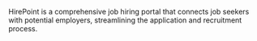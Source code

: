 HirePoint is a comprehensive job hiring portal that connects job seekers with potential employers, streamlining the application and recruitment process.
